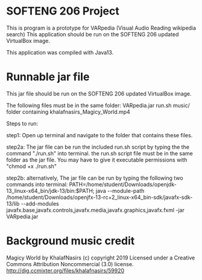 # SOFTENG 206 Project
This is program is a prototype for VARpedia (Visual Audio Reading wikipedia search)
This application should be run on the SOFTENG 206 updated VirtualBox image.

This application was compiled with Java13.

# Runnable jar file
This jar file should be run on the SOFTENG 206 updated VirtualBox image.

The following files must be in the same folder:
VARpedia.jar
run.sh
music/ folder containing khalafnasirs_Magicy_World.mp4

Steps to run:

step1: Open up terminal and navigate to the folder that contains these files.

step2a: The jar file can be run the included run.sh script by typing the the command "./run.sh" into terminal. the run.sh script file must be in the same folder as the jar file. You may have to give it executable permissions with "chmod +x ./run.sh"

step2b: alternatively, The jar file can be run by typing the following two commands into terminal:
PATH=/home/student/Downloads/openjdk-13_linux-x64_bin/jdk-13/bin:$PATH;
java --module-path /home/student/Downloads/openjfx-13-rc+2_linux-x64_bin-sdk/javafx-sdk-13/lib --add-modules javafx.base,javafx.controls,javafx.media,javafx.graphics,javafx.fxml -jar VARpedia.jar

# Background music credit
Magicy World by KhalafNasirs (c) copyright 2019 Licensed under a Creative Commons Attribution Noncommercial  (3.0) license. http://dig.ccmixter.org/files/khalafnasirs/59920 
